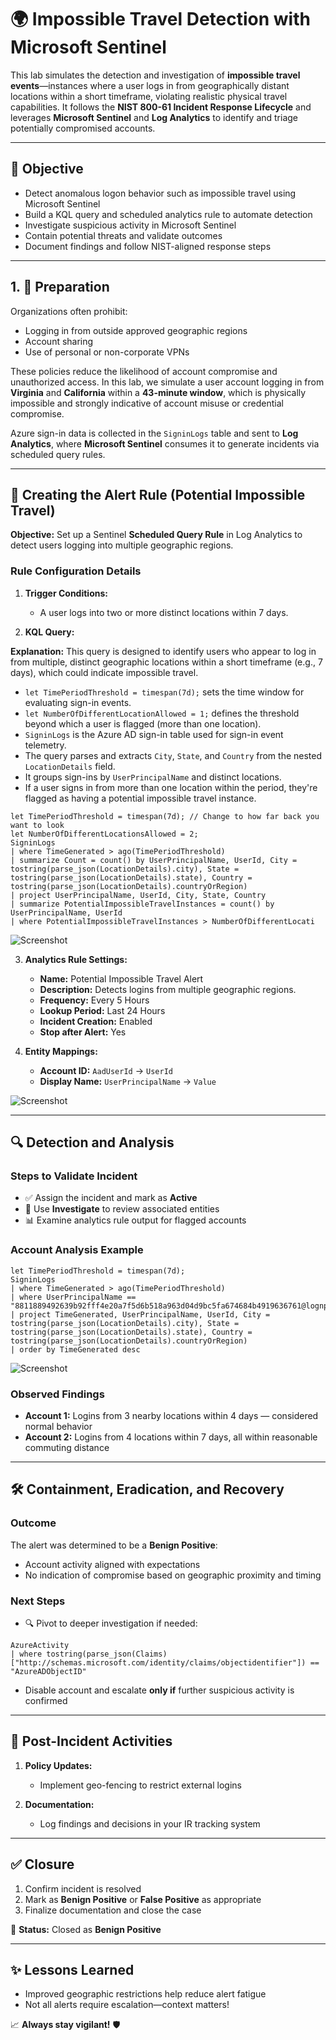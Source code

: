 # 🌍 Impossible Travel Detection with Microsoft Sentinel

This lab simulates the detection and investigation of **impossible travel events**—instances where a user logs in from geographically distant locations within a short timeframe, violating realistic physical travel capabilities. It follows the **NIST 800-61 Incident Response Lifecycle** and leverages **Microsoft Sentinel** and **Log Analytics** to identify and triage potentially compromised accounts.

---

## 🌟 Objective

* Detect anomalous logon behavior such as impossible travel using Microsoft Sentinel
* Build a KQL query and scheduled analytics rule to automate detection
* Investigate suspicious activity in Microsoft Sentinel
* Contain potential threats and validate outcomes
* Document findings and follow NIST-aligned response steps

---

## 1. 🧰 Preparation

Organizations often prohibit:

* Logging in from outside approved geographic regions
* Account sharing
* Use of personal or non-corporate VPNs

These policies reduce the likelihood of account compromise and unauthorized access. In this lab, we simulate a user account logging in from **Virginia** and **California** within a **43-minute window**, which is physically impossible and strongly indicative of account misuse or credential compromise.

Azure sign-in data is collected in the `SigninLogs` table and sent to **Log Analytics**, where **Microsoft Sentinel** consumes it to generate incidents via scheduled query rules.

---

## 🚦 Creating the Alert Rule (Potential Impossible Travel)

**Objective:** Set up a Sentinel **Scheduled Query Rule** in Log Analytics to detect users logging into multiple geographic regions.

### Rule Configuration Details

1. **Trigger Conditions:**

   * A user logs into two or more distinct locations within 7 days.

2. **KQL Query:**

**Explanation:**
This query is designed to identify users who appear to log in from multiple, distinct geographic locations within a short timeframe (e.g., 7 days), which could indicate impossible travel.

* `let TimePeriodThreshold = timespan(7d);` sets the time window for evaluating sign-in events.
* `let NumberOfDifferentLocationAllowed = 1;` defines the threshold beyond which a user is flagged (more than one location).
* `SigninLogs` is the Azure AD sign-in table used for sign-in event telemetry.
* The query parses and extracts `City`, `State`, and `Country` from the nested `LocationDetails` field.
* It groups sign-ins by `UserPrincipalName` and distinct locations.
* If a user signs in from more than one location within the period, they're flagged as having a potential impossible travel instance.

```kql
let TimePeriodThreshold = timespan(7d); // Change to how far back you want to look
let NumberOfDifferentLocationsAllowed = 2;
SigninLogs
| where TimeGenerated > ago(TimePeriodThreshold)
| summarize Count = count() by UserPrincipalName, UserId, City = tostring(parse_json(LocationDetails).city), State = tostring(parse_json(LocationDetails).state), Country = tostring(parse_json(LocationDetails).countryOrRegion)
| project UserPrincipalName, UserId, City, State, Country
| summarize PotentialImpossibleTravelInstances = count() by UserPrincipalName, UserId
| where PotentialImpossibleTravelInstances > NumberOfDifferentLocati

```

![Screenshot](https://github.com/user-attachments/assets/c69cab46-5d5f-4769-a6f7-bc803a16e2dc)

3. **Analytics Rule Settings:**

   * **Name:** Potential Impossible Travel Alert
   * **Description:** Detects logins from multiple geographic regions.
   * **Frequency:** Every 5 Hours
   * **Lookup Period:** Last 24 Hours
   * **Incident Creation:** Enabled
   * **Stop after Alert:** Yes

4. **Entity Mappings:**

   * **Account ID:** `AadUserId` → `UserId`
   * **Display Name:** `UserPrincipalName` → `Value`

![Screenshot](https://github.com/user-attachments/assets/8fa7386b-e0f5-4450-b697-98bdd052a8d8)

---

## 🔍 Detection and Analysis

### Steps to Validate Incident

* ✅ Assign the incident and mark as **Active**
* 🔄 Use **Investigate** to review associated entities
* 📊 Examine analytics rule output for flagged accounts

### Account Analysis Example

```kql
let TimePeriodThreshold = timespan(7d);
SigninLogs
| where TimeGenerated > ago(TimePeriodThreshold)
| where UserPrincipalName == "8811889492639b92fff4e20a7f5d6b518a963d04d9bc5fa674684b4919636761@lognpacific.com"
| project TimeGenerated, UserPrincipalName, UserId, City = tostring(parse_json(LocationDetails).city), State = tostring(parse_json(LocationDetails).state), Country = tostring(parse_json(LocationDetails).countryOrRegion)
| order by TimeGenerated desc

```

![Screenshot](https://github.com/user-attachments/assets/2739121d-5914-4468-a480-cecee0883432)

### Observed Findings

* **Account 1:** Logins from 3 nearby locations within 4 days — considered normal behavior
* **Account 2:** Logins from 4 locations within 7 days, all within reasonable commuting distance

---

## 🛠️ Containment, Eradication, and Recovery

### Outcome

The alert was determined to be a **Benign Positive**:

* Account activity aligned with expectations
* No indication of compromise based on geographic proximity and timing

### Next Steps

* 🔍 Pivot to deeper investigation if needed:

```kql
AzureActivity
| where tostring(parse_json(Claims)["http://schemas.microsoft.com/identity/claims/objectidentifier"]) == "AzureADObjectID"
```

* Disable account and escalate **only if** further suspicious activity is confirmed

---

## 🔄 Post-Incident Activities

1. **Policy Updates:**

   * Implement geo-fencing to restrict external logins

2. **Documentation:**

   * Log findings and decisions in your IR tracking system

---

## ✅ Closure

1. Confirm incident is resolved
2. Mark as **Benign Positive** or **False Positive** as appropriate
3. Finalize documentation and close the case

📌 **Status:** Closed as **Benign Positive**

---

## ✨ Lessons Learned

* Improved geographic restrictions help reduce alert fatigue
* Not all alerts require escalation—context matters!

📈 **Always stay vigilant!** 🛡️
